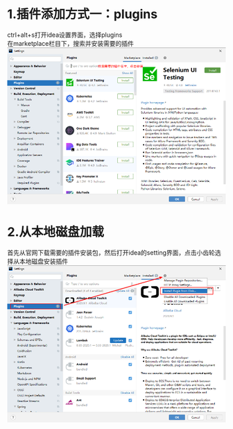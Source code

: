 1.插件添加方式一：plugins  
=  
ctrl+alt+s打开idea设置界面，选择plugins  
在marketplace栏目下，搜索并安装需要的插件  
![插件安装](../../../../image/idea/插件安装.png)

2.从本地磁盘加载  
=  
首先从官网下载需要的插件安装包，然后打开idea的setting界面，点击小齿轮选择从本地磁盘安装插件  
![插件安装-本地](../../../../image/idea/插件安装（本地）.png)